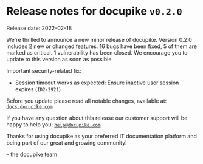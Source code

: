 # Release notes for docupike `v0.2.0`

Release date: 2022-02-18

We're thrilled to announce a new minor release of docupike. Version 0.2.0 includes 2 new or changed features. 16 bugs have been fixed, 5 of them are marked as critical. 1 vulnerability has been closed. We encourage you to update to this version as soon as possible.

Important security-related fix:

-   Session timeout works as expected: Ensure inactive user session expires (`ID2-2921`)

Before you update please read all notable changes, available at: [`docs.docupike.com`](https://docs.docupike.com/ref/changelog.html)

If you have any question about this release our customer support will be happy to help you: [`help@docupike.com`](mailto:help@docupike.com)

Thanks for using docupike as your preferred IT documentation platform and being part of our great and growing community!

– the docupike team
